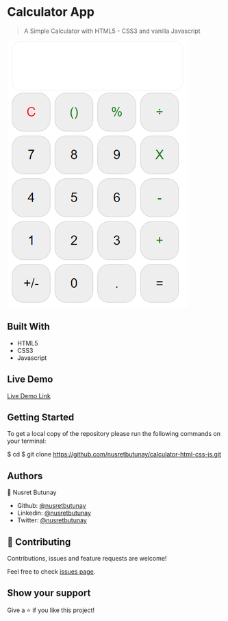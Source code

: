 # Calculator App

> A Simple Calculator with HTML5 - CSS3 and vanilla Javascript

![](assets/screenshot.PNG)

## Built With

- HTML5
- CSS3
- Javascript

## Live Demo

[Live Demo Link](https://rawcdn.githack.com/nusretbutunay/calculator-html-css-js/0bc55df22a43e6adf47e855300e5bd2554d8b101/index.html)

## Getting Started

To get a local copy of the repository please run the following commands on your terminal:

$ cd <folder>
$ git clone https://github.com/nusretbutunay/calculator-html-css-js.git

## Authors

👤 Nusret Butunay

- Github: [@nusretbutunay](https://github.com/nusretbutunay)
- Linkedin: [@nusretbutunay](https://www.linkedin.com/in/nusretbutunay)
- Twitter: [@nusretbutunay](https://twitter.com/nusretbutunay)

## 🤝 Contributing

Contributions, issues and feature requests are welcome!

Feel free to check [issues page](issues/).

## Show your support

Give a ⭐️ if you like this project!

